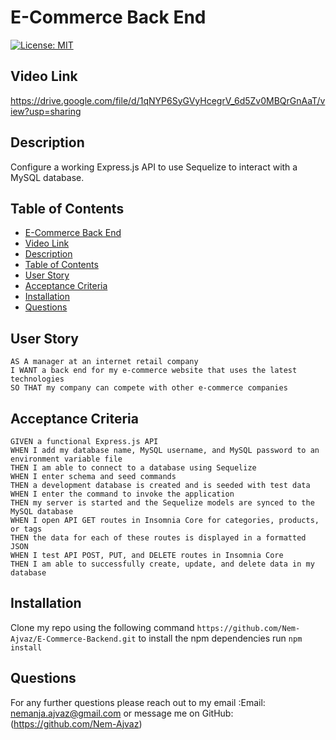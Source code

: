 # E-Commerce Back End

[![License: MIT](https://img.shields.io/badge/License-MIT-yellow.svg)](https://opensource.org/licenses/MIT)

## Video Link

https://drive.google.com/file/d/1qNYP6SyGVyHcegrV_6d5Zv0MBQrGnAaT/view?usp=sharing

## Description

Configure a working Express.js API to use Sequelize to interact with a MySQL database.

## Table of Contents

- [E-Commerce Back End](#e-commerce-back-end)
- [Video Link](#video-link)
- [Description](#description)
- [Table of Contents](#table-of-contents)
- [User Story](#user-story)
- [Acceptance Criteria](#acceptance-criteria)
- [Installation](#installation)
- [Questions](#questions)

## User Story

```
AS A manager at an internet retail company
I WANT a back end for my e-commerce website that uses the latest technologies
SO THAT my company can compete with other e-commerce companies
```

## Acceptance Criteria

```
GIVEN a functional Express.js API
WHEN I add my database name, MySQL username, and MySQL password to an environment variable file
THEN I am able to connect to a database using Sequelize
WHEN I enter schema and seed commands
THEN a development database is created and is seeded with test data
WHEN I enter the command to invoke the application
THEN my server is started and the Sequelize models are synced to the MySQL database
WHEN I open API GET routes in Insomnia Core for categories, products, or tags
THEN the data for each of these routes is displayed in a formatted JSON
WHEN I test API POST, PUT, and DELETE routes in Insomnia Core
THEN I am able to successfully create, update, and delete data in my database
```

## Installation

Clone my repo using the following command `https://github.com/Nem-Ajvaz/E-Commerce-Backend.git` to install the npm dependencies run `npm install`

## Questions

For any further questions please reach out to my email :Email: nemanja.ajvaz@gmail.com or message me on GitHub:(https://github.com/Nem-Ajvaz)
